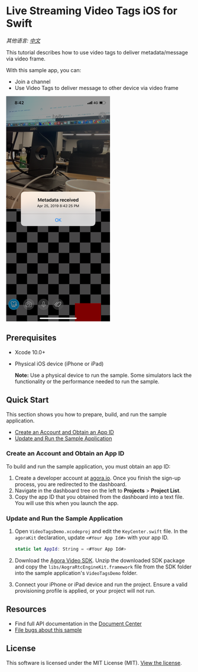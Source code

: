 # Live Streaming Video Tags iOS for Swift

*其他语言: [中文](README.zh.md)*

This tutorial describes how to use video tags to deliver metadata/message via video frame.

With this sample app, you can:

- Join a channel
- Use Video Tags to deliver message to other device via video frame


![Screenshot](screenshot.png)

## Prerequisites
- Xcode 10.0+
- Physical iOS device (iPhone or iPad)
	
	**Note:** Use a physical device to run the sample. Some simulators lack the functionality or the performance needed to run the sample.

## Quick Start

This section shows you how to prepare, build, and run the sample application.

- [Create an Account and Obtain an App ID](#create-an-account-and-obtain-an-app-id)
- [Update and Run the Sample Application](#update-and-run-the-sample-application) 


### Create an Account and Obtain an App ID
To build and run the sample application, you must obtain an app ID: 

1. Create a developer account at [agora.io](https://dashboard.agora.io/signin/). Once you finish the sign-up process, you are redirected to the dashboard.
2. Navigate in the dashboard tree on the left to **Projects** > **Project List**.
3. Copy the app ID that you obtained from the dashboard into a text file. You will use this when you launch the app.


### Update and Run the Sample Application 

1. Open `VideoTagsDemo.xcodeproj` and edit the `KeyCenter.swift` file. In the `agoraKit` declaration, update `<#Your App Id#>` with your app ID.

	``` Swift
    static let AppId: String = <#Your App Id#>
	```

2. Download the [Agora Video SDK](https://www.agora.io/en/download/). Unzip the downloaded SDK package and copy the `libs/AograRtcEngineKit.framework` file from the SDK folder into the sample application's `VideoTagsDemo` folder.
			
3. Connect your iPhone or iPad device and run the project. Ensure a valid provisioning profile is applied, or your project will not run.

## Resources
- Find full API documentation in the [Document Center](https://docs.agora.io/en/)
- [File bugs about this sample](https://github.com/AgoraIO/Advanced-Interactive-Broadcasting/issues)

## License
This software is licensed under the MIT License (MIT). [View the license](LICENSE.md).
